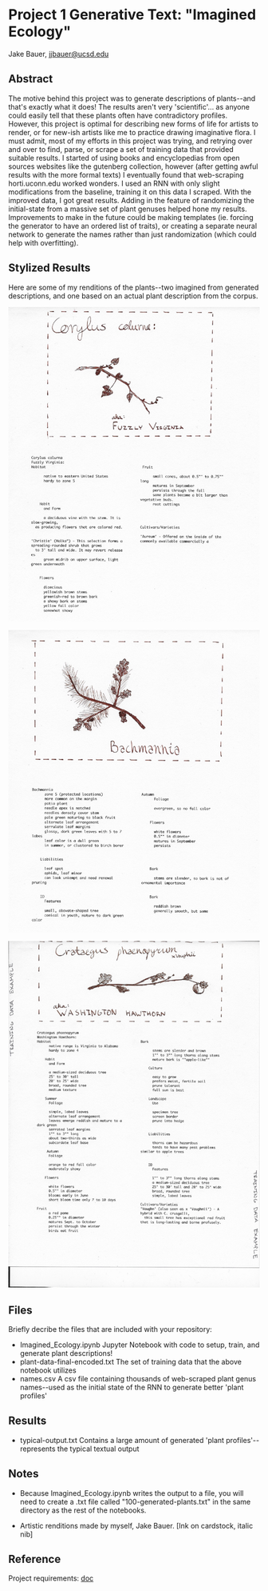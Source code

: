 # Project 1 Generative Text: "Imagined Ecology"

Jake Bauer, jjbauer@ucsd.edu

## Abstract

The motive behind this project was to generate descriptions of plants--and that's exactly what it does! The results aren't very 'scientific'... as anyone could easily tell that these plants often have contradictory profiles. However, this project is optimal for describing new forms of life for artists to render, or for new-ish artists like me to practice drawing imaginative flora. I must admit, most of my efforts in this project was trying, and retrying over and over to find, parse, or scrape a set of training data that provided suitable results. I started of using books and encyclopedias from open sources websites like the gutenberg collection, however (after getting awful results with the more formal texts) I eventually found that web-scraping horti.uconn.edu worked wonders. I used an RNN with only slight modifications from the baseline, training it on this data I scraped. With the improved data, I got great results. Adding in the feature of randomizing the initial-state from a massive set of plant genuses helped hone my results. Improvements to make in the future could be making templates (ie. forcing the generator to have an ordered list of traits), or creating a separate neural network to generate the names rather than just randomization (which could help with overfitting).


## Stylized Results
Here are some of my renditions of the plants--two imagined from generated descriptions, and one based on an actual plant description from the corpus.


!['Fuzzly'](Fuzzly.jpeg)

!['Bachmannia'](Bachmannia.jpeg)

!['Corpus Comparison: Washington Hawthorn'](Training_redition.png)


## Files

Briefly decribe the files that are included with your repository:
- Imagined_Ecology.ipynb
  Jupyter Notebook with code to setup, train, and generate plant descriptions!
- plant-data-final-encoded.txt
  The set of training data that the above notebook utilizes
- names.csv
  A csv file containing thousands of web-scraped plant genus names--used as the initial state of the RNN to generate better 'plant profiles'
  

## Results

- typical-output.txt
  Contains a large amount of generated 'plant profiles'--represents the typical textual output
  
## Notes
- Because Imagined_Ecology.ipynb writes the output to a file, you will need to create a .txt file called "100-generated-plants.txt" in the same directory as the rest of the notebooks.

- Artistic renditions made by myself, Jake Bauer. [Ink on cardstock, italic nib]

## Reference

Project requirements: [doc](https://docs.google.com/document/d/13ueceIyuUc4ATD7B-SFZK641MycFZ57eZ9n1lQ3Y1CM/edit?usp=sharing)
